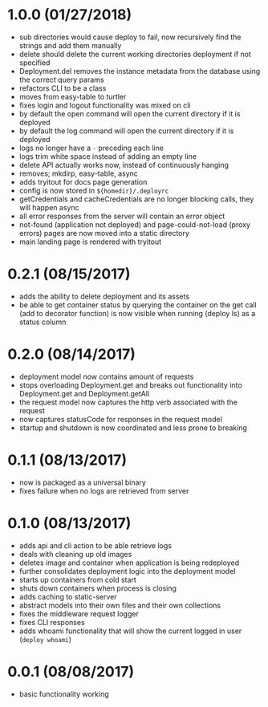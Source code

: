 # 1.0.0 (01/27/2018)

- sub directories would cause deploy to fail, now recursively find the strings and add them manually
- delete should delete the current working directories deployment if not specified
- Deployment.del removes the instance metadata from the database using the correct query params
- refactors CLI to be a class
- moves from easy-table to turtler
- fixes login and logout functionality was mixed on cli
- by default the open command will open the current directory if it is deployed
- by default the log command will open the current directory if it is deployed
- logs no longer have a `-` preceding each line
- logs trim white space instead of adding an empty line
- delete API actually works now, instead of continuously hanging
- removes; mkdirp, easy-table, async
- adds tryitout for docs page generation
- config is now stored in `${homedir}/.deployrc`
- getCredentials and cacheCredentials are no longer blocking calls, they will happen async
- all error responses from the server will contain an error object
- not-found (application not deployed) and page-could-not-load (proxy errors) pages are now moved into a static directory
- main landing page is rendered with tryitout

# 0.2.1 (08/15/2017)

- adds the ability to delete deployment and its assets
- be able to get container status by querying the container on the get call (add to decorator function) is now visible when running (deploy ls) as a status column

# 0.2.0 (08/14/2017)

- deployment model now contains amount of requests
- stops overloading Deployment.get and breaks out functionality into Deployment.get and Deployment.getAll
- the request model now captures the http verb associated with the request
- now captures statusCode for responses in the request model
- startup and shutdown is now coordinated and less prone to breaking

# 0.1.1 (08/13/2017)

- now is packaged as a universal binary
- fixes failure when no logs are retrieved from server

# 0.1.0 (08/13/2017)

- adds api and cli action to be able retrieve logs
- deals with cleaning up old images
- deletes image and container when application is being redeployed
- further consolidates deployment logic into the deployment model
- starts up containers from cold start
- shuts down containers when process is closing
- adds caching to static-server
- abstract models into their own files and their own collections
- fixes the middleware request logger
- fixes CLI responses
- adds whoami functionality that will show the current logged in user (`deploy whoami`)

# 0.0.1 (08/08/2017)

- basic functionality working
